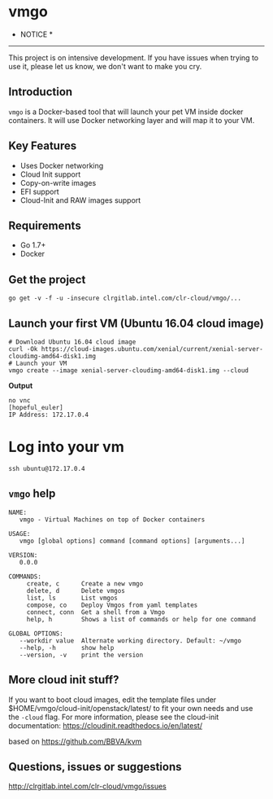 # vmgo

* NOTICE *
----------
This project is on intensive development. If you have issues when trying to use it, please let us know, we don't want to make you cry.

Introduction
------------
``vmgo`` is a Docker-based tool that will launch your pet VM inside docker containers. It will use Docker networking layer and will map it to your VM.

Key Features
------------
- Uses Docker networking
- Cloud Init support
- Copy-on-write images
- EFI support
- Cloud-Init and RAW images support

Requirements
---------------
- Go 1.7+
- Docker

Get the project
---------------
```
go get -v -f -u -insecure clrgitlab.intel.com/clr-cloud/vmgo/...
```


Launch your first VM (Ubuntu 16.04 cloud image)
-----------------------------------------------
```
# Download Ubuntu 16.04 cloud image
curl -Ok https://cloud-images.ubuntu.com/xenial/current/xenial-server-cloudimg-amd64-disk1.img
# Launch your VM
vmgo create --image xenial-server-cloudimg-amd64-disk1.img --cloud
```

**Output**
```
no vnc
[hopeful_euler]
IP Address: 172.17.0.4
```

# Log into your vm
```
ssh ubuntu@172.17.0.4
```

``vmgo`` help
-------------

```
NAME:
   vmgo - Virtual Machines on top of Docker containers

USAGE:
   vmgo [global options] command [command options] [arguments...]

VERSION:
   0.0.0

COMMANDS:
     create, c      Create a new vmgo
     delete, d      Delete vmgos
     list, ls       List vmgos
     compose, co    Deploy Vmgos from yaml templates
     connect, conn  Get a shell from a Vmgo
     help, h        Shows a list of commands or help for one command

GLOBAL OPTIONS:
   --workdir value  Alternate working directory. Default: ~/vmgo
   --help, -h       show help
   --version, -v    print the version
```

More cloud init stuff?
----------------------

If you want to boot cloud images, edit the template files under $HOME/vmgo/cloud-init/openstack/latest/ to fit your own needs and use the `-cloud` flag.
For more information, please see the cloud-init documentation: https://cloudinit.readthedocs.io/en/latest/

based on https://github.com/BBVA/kvm

Questions, issues or suggestions
--------------------------------

http://clrgitlab.intel.com/clr-cloud/vmgo/issues